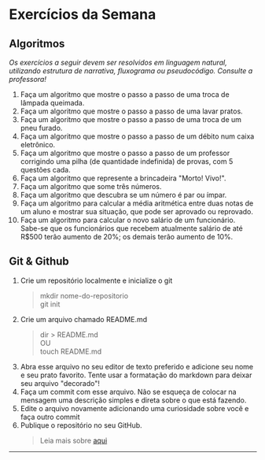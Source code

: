 # Exercícios da Semana

## Algoritmos

_Os exercícios a seguir devem ser resolvidos em linguagem natural, utilizando estrutura de narrativa, fluxograma ou pseudocódigo. Consulte a professora!_

1. Faça um algoritmo que mostre o passo a passo de uma troca de lâmpada queimada.
2. Faça um algoritmo que mostre o passo a passo de uma lavar pratos.
3. Faça um algoritmo que mostre o passo a passo de uma troca de um pneu furado.
4. Faça um algoritmo que mostre o passo a passo de um débito num caixa eletrônico.
5. Faça um algoritmo que mostre o passo a passo de um professor corrigindo uma pilha (de quantidade indefinida) de provas, com 5 questões cada.
6. Faça um algoritmo que represente a brincadeira "Morto! Vivo!".
7. Faça um algoritmo que some três números.
8. Faça um algoritmo que descubra se um número é par ou ímpar.
9. Faça um algoritmo para calcular a média aritmética entre duas notas de um aluno e mostrar sua situação, que pode ser aprovado ou reprovado.
10. Faça um algoritmo para calcular o novo salário de um funcionário. Sabe-se que os funcionários que recebem atualmente salário de até R$500 terão aumento de 20%; os demais terão aumento de 10%.

## Git & Github

1. Crie um repositório localmente e inicialize o git
   > mkdir nome-do-repositorio  
   > git init
2. Crie um arquivo chamado README.md
    > dir > README.md  
    OU  
    > touch README.md
3. Abra esse arquivo no seu editor de texto preferido e adicione seu nome e seu prato favorito. Tente usar a formatação do markdown para deixar seu arquivo "decorado"!
4. Faça um commit com esse arquivo. Não se esqueça de colocar na mensagem uma descrição simples e direta sobre o que está fazendo.
5. Edite o arquivo novamente adicionando uma curiosidade sobre você e faça outro commit
6. Publique o repositório no seu GitHub. 
   > Leia mais sobre [aqui](http://gabsferreira.com/criando-e-enviando-arquivos-para-seu-repositorio-no-github/)

---